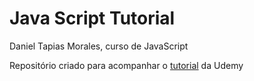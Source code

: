 # Java Script Tutorial
Daniel Tapias Morales, curso de JavaScript

Repositório criado para acompanhar o [tutorial](https://www.udemy.com/course/logica-de-programacao-com-javascript-iniciando-no-frontend/) da Udemy
